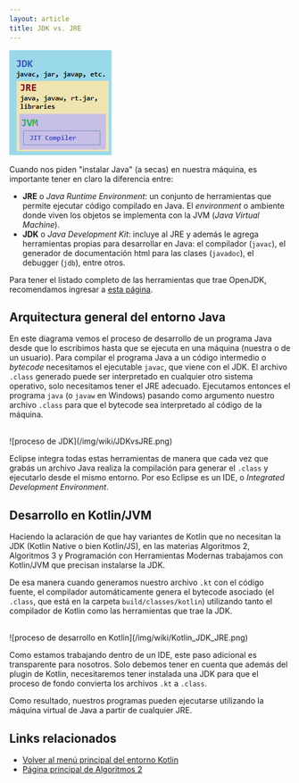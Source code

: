 ```yaml
---
layout: article
title: JDK vs. JRE
---
```


![jdk set of tools](/img/wiki/JDKandJREandJVM.png)

Cuando nos piden "instalar Java" (a secas) en nuestra máquina, es importante tener en claro la diferencia entre:

- **JRE** o _Java Runtime Environment_: un conjunto de herramientas que permite ejecutar código compilado en Java. El _environment_ o ambiente donde viven los objetos se implementa con la JVM (_Java Virtual Machine_).
- **JDK** o _Java Development Kit_: incluye al JRE y además le agrega herramientas propias para desarrollar en Java: el compilador (`javac`), el generador de documentación html para las clases (`javadoc`), el debugger (`jdb`), entre otros.

Para tener el listado completo de las herramientas que trae OpenJDK, recomendamos ingresar a [esta página](https://openjdk.java.net/tools/index.html).

## Arquitectura general del entorno Java

En este diagrama vemos el proceso de desarrollo de un programa Java desde que lo escribimos hasta que se ejecuta en una máquina (nuestra o de un usuario). Para compilar el programa Java a un código intermedio o _bytecode_ necesitamos el ejecutable `javac`, que viene con el JDK. El archivo `.class` generado puede ser interpretado en cualquier otro sistema operativo, solo necesitamos tener el JRE adecuado. Ejecutamos entonces el programa `java` (o `javaw` en Windows) pasando como argumento nuestro archivo `.class` para que el bytecode sea interpretado al código de la máquina.

<br/>
![proceso de JDK](/img/wiki/JDKvsJRE.png)
<br/>

Eclipse integra todas estas herramientas de manera que cada vez que grabás un archivo Java realiza la compilación para generar el `.class` y ejecutarlo desde el mismo entorno. Por eso Eclipse es un IDE, o _Integrated Development Environment_.

## Desarrollo en Kotlin/JVM

Haciendo la aclaración de que hay variantes de Kotlin que no necesitan la JDK (Kotlin Native o bien Kotlin/JS), en las materias Algoritmos 2, Algoritmos 3 y Programación con Herramientas Modernas trabajamos con Kotlin/JVM que precisan instalarse la JDK.

De esa manera cuando generamos nuestro archivo `.kt` con el código fuente, el compilador automáticamente genera el bytecode asociado (el `.class`, que está en la carpeta `build/classes/kotlin`) utilizando tanto el compilador de Kotlin como las herramientas que trae la JDK.

<br/>
![proceso de desarrollo en Kotlin](/img/wiki/Kotlin_JDK_JRE.png)
<br/>

Como estamos trabajando dentro de un IDE, este paso adicional es transparente para nosotros. Solo debemos tener en cuenta que además del plugin de Kotlin, necesitaremos tener instalada una JDK para que el proceso de fondo convierta los archivos `.kt` a `.class`.

Como resultado, nuestros programas pueden ejecutarse utilizando la máquina virtual de Java a partir de cualquier JRE.

## Links relacionados

- [Volver al menú principal del entorno Kotlin](kotlin-principal.html)
- [Página principal de Algoritmos 2](algo2-temario.html)
